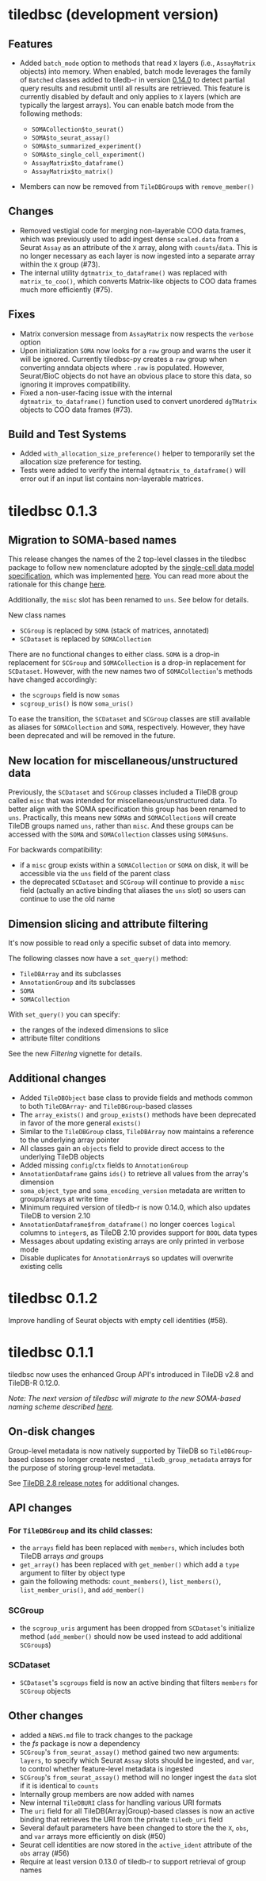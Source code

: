 # tiledbsc (development version)

## Features

* Added `batch_mode` option to methods that read `X` layers (i.e., `AssayMatrix` objects) into memory. When enabled, batch mode leverages the family of `Batched` classes added to tiledb-r in version [0.14.0](https://github.com/TileDB-Inc/TileDB-R/releases/tag/0.14.0) to detect partial query results and resubmit until all results are retrieved. This feature is currently disabled by default and only applies to `X` layers (which are typically the largest arrays). You can enable batch mode from the following methods:
  - `SOMACollection$to_seurat()`
  - `SOMA$to_seurat_assay()`
  - `SOMA$to_summarized_experiment()`
  - `SOMA$to_single_cell_experiment()`
  - `AssayMatrix$to_dataframe()`
  - `AssayMatrix$to_matrix()`

* Members can now be removed from `TileDBGroup`s with `remove_member()`

## Changes

* Removed vestigial code for merging non-layerable COO data.frames, which was previously used to add ingest dense `scaled.data` from a Seurat `Assay` as an attribute of the `X` array, along with `counts`/`data`. This is no longer necessary as each layer is now ingested into a separate array within the `X` group (#73).
* The internal utility `dgtmatrix_to_dataframe()` was replaced with `matrix_to_coo()`, which converts Matrix-like objects to COO data frames much more efficiently (#75).

## Fixes

* Matrix conversion message from `AssayMatrix` now respects the `verbose` option
* Upon initialization `SOMA` now  looks for a `raw` group and warns the user it will be ignored. Currently tiledbsc-py creates a `raw` group when converting anndata objects where `.raw` is populated. However, Seurat/BioC objects do not have an obvious place to store this data, so ignoring it improves compatibility.
* Fixed a non-user-facing issue with the internal `dgtmatrix_to_dataframe()` function used to convert unordered `dgTMatrix` objects to COO data frames (#73).


## Build and Test Systems

- Added `with_allocation_size_preference()` helper to temporarily set the allocation size preference for testing.
- Tests were added to verify the internal `dgtmatrix_to_dataframe()` will error out if an input list contains non-layerable matrices.

# tiledbsc 0.1.3

## Migration to SOMA-based names

This release changes the names of the 2 top-level classes in the tiledbsc package to follow new nomenclature adopted by the [single-cell data model specification](https://github.com/single-cell-data/soma), which was implemented [here](https://github.com/single-cell-data/soma/pull/28). You can read more about the rationale for this change [here](https://github.com/single-cell-data/soma/issues/11#issuecomment-1109975498).

Additionally, the `misc` slot has been renamed to `uns`. See below for details.

New class names

- `SCGroup` is replaced by `SOMA` (stack of matrices, annotated)
- `SCDataset` is replaced by `SOMACollection`

There are no functional changes to either class. `SOMA` is a drop-in replacement for `SCGroup` and `SOMACollection` is a drop-in replacement for `SCDataset`. However, with the new names two of `SOMACollection`'s methods have changed accordingly:

- the `scgroups` field is now `somas`
- `scgroup_uris()` is now `soma_uris()`

To ease the transition, the `SCDataset` and `SCGroup` classes are still available as aliases for `SOMACollection` and `SOMA`, respectively. However, they have been deprecated and will be removed in the future.

## New location for miscellaneous/unstructured data

Previously, the `SCDataset` and `SCGroup` classes included a TileDB group called `misc` that was intended for miscellaneous/unstructured data. To better align with the SOMA specification this group has been renamed to `uns`. Practically, this means new `SOMA`s and `SOMACollection`s will create TileDB groups named `uns`, rather than `misc`. And these groups can be accessed with the `SOMA` and `SOMACollection` classes using `SOMA$uns`.

For backwards compatibility:
- if a `misc` group exists within a `SOMACollection` or `SOMA` on disk, it will be accessible via the `uns` field of the parent class
- the deprecated `SCDataset` and `SCGroup` will continue to provide a `misc` field (actually an active binding that aliases the `uns` slot) so users can continue to use the old name

## Dimension slicing and attribute filtering

It's now possible to read only a specific subset of data into memory.

The following classes now have a `set_query()` method:

- `TileDBArray` and its subclasses
- `AnnotationGroup` and its subclasses
- `SOMA`
- `SOMACollection`


With `set_query()` you can specify:

- the ranges of the indexed dimensions to slice
- attribute filter conditions

See the new *Filtering* vignette for details.

## Additional changes

- Added `TileDBObject` base class to provide fields and methods common to both `TileDBArray`- and `TileDBGroup`-based classes
- The `array_exists()` and `group_exists()` methods have been deprecated in favor of the more general `exists()`
- Similar to the `TileDBGroup` class, `TileDBArray` now maintains a reference to the underlying array pointer
- All classes gain an `objects` field to provide direct access to the underlying TileDB objects
- Added missing `config`/`ctx` fields to `AnnotationGroup`
- `AnnotationDataframe` gains `ids()` to retrieve all values from the array's dimension
- `soma_object_type` and `soma_encoding_version` metadata are written to groups/arrays at write time
- Minimum required version of tiledb-r is now 0.14.0, which also updates TileDB to version 2.10
- `AnnotationDataframe$from_dataframe()` no longer coerces `logical` columns to `integer`s, as TileDB 2.10 provides support for `BOOL` data types
- Messages about updating existing arrays are only printed in verbose mode
- Disable duplicates for `AnnotationArray`s so updates will overwrite existing cells

# tiledbsc 0.1.2

Improve handling of Seurat objects with empty cell identities (#58).

# tiledbsc 0.1.1

tiledbsc now uses the enhanced Group API's introduced in TileDB v2.8 and TileDB-R 0.12.0.

*Note: The next version of tiledbsc will migrate to the new SOMA-based naming scheme described [here](https://github.com/single-cell-data/soma/issues/27).*
## On-disk changes

Group-level metadata is now natively supported by TileDB so `TileDBGroup`-based classes no longer create nested `__tiledb_group_metadata` arrays for the purpose of storing group-level metadata.

See [TileDB 2.8 release notes](https://github.com/TileDB-Inc/TileDB/releases/tag/2.8.0) for additional changes.

## API changes

### For `TileDBGroup` and its child classes:

- the `arrays` field has been replaced with `members`, which includes both TileDB arrays _and_ groups
- `get_array()` has been replaced with `get_member()` which add a `type` argument to filter by object type
- gain the following methods: `count_members()`, `list_members()`, `list_member_uris()`, and `add_member()`

### SCGroup

- the `scgroup_uris` argument has been dropped from `SCDataset`'s initialize method (`add_member()` should now be used instead to add additional `SCGroup`s)

### SCDataset

- `SCDataset`'s `scgroups` field is now an active binding that filters `members` for `SCGroup` objects

## Other changes

* added a `NEWS.md` file to track changes to the package
* the *fs* package is now a dependency
* `SCGroup`'s `from_seurat_assay()` method gained two new arguments: `layers`, to specify which Seurat `Assay` slots should be ingested, and `var`, to control whether feature-level metadata is ingested
* `SCGroup`'s `from_seurat_assay()` method will no longer ingest the `data` slot if it is identical to `counts`
* Internally group members are now added with names
* New internal `TileDBURI` class for handling  various URI formats
* The `uri` field for all TileDB(Array|Group)-based classes is now an active binding that retrieves the URI from the private `tiledb_uri` field
* Several default parameters have been changed to store the the `X`, `obs`, and `var` arrays more efficiently on disk (#50)
* Seurat cell identities are now stored in the `active_ident` attribute of the `obs` array (#56)
* Require at least version 0.13.0 of tiledb-r to support retrieval of group names
